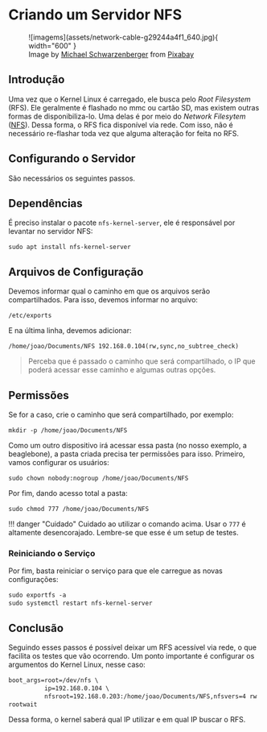 # Criando um Servidor NFS

<figure markdown>
  ![imagems](assets/network-cable-g29244a4f1_640.jpg){ width="600" }
  <figcaption>
    Image by <a href="https://pixabay.com/users/blickpixel-52945/?utm_source=link-attribution&utm_medium=referral&utm_campaign=image&utm_content=499792">Michael Schwarzenberger</a> from <a href="https://pixabay.com//?utm_source=link-attribution&utm_medium=referral&utm_campaign=image&utm_content=499792">Pixabay</a>
  </figcaption>
</figure>

## Introdução

Uma vez que o Kernel Linux é carregado, ele busca pelo *Root Filesystem* (RFS). Ele geralmente é flashado no mmc ou cartão SD, mas existem outras formas de disponibiliza-lo. Uma delas é por meio do *Network Filesytem* ([NFS](https://pt.wikipedia.org/wiki/Network_File_System)). Dessa forma, o RFS fica disponível via rede. Com isso, não é necessário re-flashar toda vez que alguma alteração for feita no RFS.

## Configurando o Servidor

São necessários os seguintes passos.

## Dependências

É preciso instalar o pacote `nfs-kernel-server`, ele é responsável por levantar no servidor NFS:

```
sudo apt install nfs-kernel-server
```

## Arquivos de Configuração

Devemos informar qual o caminho em que os arquivos serão compartilhados. Para isso, devemos informar no arquivo:

```
/etc/exports
```

E na última linha, devemos adicionar:

```
/home/joao/Documents/NFS 192.168.0.104(rw,sync,no_subtree_check)
```

> Perceba que é passado o caminho que será compartilhado, o IP que poderá acessar esse caminho e algumas outras opções.


## Permissões

Se for a caso, crie o caminho que será compartilhado, por exemplo:

```
mkdir -p /home/joao/Documents/NFS
```

Como um outro dispositivo irá acessar essa pasta (no nosso exemplo, a beaglebone), a pasta criada precisa ter permissões para isso. Primeiro, vamos configurar os usuários:

```
sudo chown nobody:nogroup /home/joao/Documents/NFS
```

Por fim, dando acesso total a pasta:

```
sudo chmod 777 /home/joao/Documents/NFS
```

!!! danger "Cuidado"
    Cuidado ao utilizar o comando acima. Usar o `777` é altamente desencorajado. Lembre-se que esse é um setup de testes.

### Reiniciando o Serviço

Por fim, basta reiniciar o serviço para que ele carregue as novas configurações:

```
sudo exportfs -a
sudo systemctl restart nfs-kernel-server
```

## Conclusão

Seguindo esses passos é possível deixar um RFS acessível via rede, o que facilita os testes que vão ocorrendo. Um ponto importante é configurar os argumentos do Kernel Linux, nesse caso:

```
boot_args=root=/dev/nfs \
          ip=192.168.0.104 \
          nfsroot=192.168.0.203:/home/joao/Documents/NFS,nfsvers=4 rw rootwait
```

Dessa forma, o kernel saberá qual IP utilizar e em qual IP buscar o RFS.